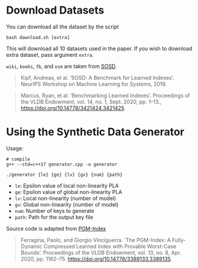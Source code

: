 # Download Datasets
You can download all the dataset by the script
```
bash download.sh [extra]
```
This will download all 10 datasets used in the paper. If you wish to download extra dataset, pass argument `extra`.

`wiki`, `books`, `fb`, and `osm` are taken from [SOSD](https://github.com/learnedsystems/SOSD).
> Kipf, Andreas, et al. ‘SOSD: A Benchmark for Learned Indexes’. NeurIPS Workshop on Machine Learning for Systems, 2019.

> Marcus, Ryan, et al. ‘Benchmarking Learned Indexes’. Proceedings of the VLDB Endowment, vol. 14, no. 1, Sept. 2020, pp. 1–13., https://doi.org/10.14778/3421424.3421425.

# Using the Synthetic Data Generator
Usage:
```
# compile
g++ --std=c++17 generator.cpp -o generator

./generator {le} {ge} {lv} {gv} {num} {path}
```
- `le`: Epsilon value of local non-linearity PLA
- `ge`: Epsilon value of global non-linearity PLA
- `lv`: Local non-linearity (number of model)
- `gv`: Global non-linearity (number of model)
- `num`: Number of keys to generate
- `path`: Path for the output key file

Source code is adapted from [PGM-Index](https://pgm.di.unipi.it)
> Ferragina, Paolo, and Giorgio Vinciguerra. ‘The PGM-Index: A Fully-Dynamic Compressed Learned Index with Provable Worst-Case Bounds’. Proceedings of the VLDB Endowment, vol. 13, no. 8, Apr. 2020, pp. 1162–75. https://doi.org/10.14778/3389133.3389135.
